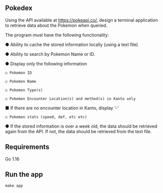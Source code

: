 ## Pokedex
Using the API available at https://pokeapi.co/, design a terminal application to retrieve data
about the Pokemon when queried.

The program must have the following functionality:

  ● Ability to cache the stored information locally (using a text file)

  ● Ability to search by Pokemon Name or ID.

  ● Display only the following information

    ○ Pokemon ID

    ○ Pokemon Name

    ○ Pokemon Type(s)

    ○ Pokemon Encounter Location(s) and method(s) in Kanto only

  ■ If there are no encounter location in Kanto, display ‘-’

    ○ Pokemon stats (speed, def, etc etc)

  ● If the stored information is over a week old, the data should be retrieved again from the API. If not, the data should be retrieved from the text file.

## Requirements
Go 1.16

## Run the app
```
make app
```
